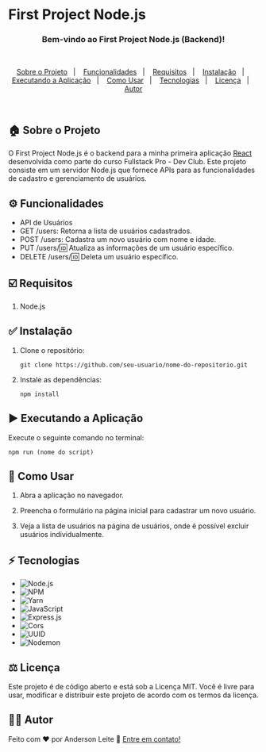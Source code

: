 # First Project Node.js

<h3 align="center">
  Bem-vindo ao First Project Node.js (Backend)!
</h3>

<br>

<p align="center">
  <a href="#house-sobre-o-projeto">Sobre o Projeto</a>&nbsp;&nbsp;&nbsp;|&nbsp;&nbsp;&nbsp;
  <a href="#gear-funcionalidades">Funcionalidades</a>&nbsp;&nbsp;&nbsp;|&nbsp;&nbsp;&nbsp;
  <a href="#ballot_box_with_check-requisitos">Requisitos</a>&nbsp;&nbsp;&nbsp;|&nbsp;&nbsp;&nbsp;
  <a href="#white_check_mark-instalação">Instalação</a>&nbsp;&nbsp;&nbsp;|&nbsp;&nbsp;&nbsp;
  <a href="#arrow_forward-executando-a-aplicação">Executando a Aplicação</a>&nbsp;&nbsp;&nbsp;|&nbsp;&nbsp;&nbsp;
  <a href="#open_book-como-usar">Como Usar</a>&nbsp;&nbsp;&nbsp;|&nbsp;&nbsp;&nbsp;
  <a href="#zap-tecnologias">Tecnologias</a>&nbsp;&nbsp;&nbsp;|&nbsp;&nbsp;&nbsp;
  <a href="#balance_scale-licença">Licença</a>&nbsp;&nbsp;&nbsp;|&nbsp;&nbsp;&nbsp;
  <a href="#man_technologist-autor">Autor</a>
</p>
<br>

## :house: Sobre o Projeto

O First Project Node.js é o backend para a minha primeira aplicação [React](https://first-project-react-register-users.netlify.app/) desenvolvida como parte do curso Fullstack Pro - Dev Club. Este projeto consiste em um servidor Node.js que fornece APIs para as funcionalidades de cadastro e gerenciamento de usuários.
## :gear: Funcionalidades

- API de Usuários
- GET /users: Retorna a lista de usuários cadastrados.
- POST /users: Cadastra um novo usuário com nome e idade.
- PUT /users/:id: Atualiza as informações de um usuário específico.
- DELETE /users/:id: Deleta um usuário específico.

## :ballot_box_with_check: Requisitos

1. Node.js

## :white_check_mark: Instalação

1. Clone o repositório:
   ```
   git clone https://github.com/seu-usuario/nome-do-repositorio.git
   ```

2. Instale as dependências:
   ```
   npm install
   ```

## :arrow_forward: Executando a Aplicação
Execute o seguinte comando no terminal:
```
npm run (nome do script)
```

## :open_book: Como Usar

1. Abra a aplicação no navegador.

2. Preencha o formulário na página inicial para cadastrar um novo usuário.

3. Veja a lista de usuários na página de usuários, onde é possível excluir usuários individualmente.

## :zap: Tecnologias

- ![Node.js](https://img.shields.io/badge/Node.js-43853D?style=flat-badge&logo=node.js&logoColor=white)
- ![NPM](https://img.shields.io/npm/v/npm.svg?logo=npm)
- ![Yarn](https://img.shields.io/badge/Yarn-20232A?style=flat&logo=yarn&logoColor=2C8EBB)
- ![JavaScript](https://img.shields.io/badge/JavaScript-F7DF1E?style=flat-badge&logo=javascript&logoColor=black)
- ![Express.js](https://img.shields.io/badge/Express.js-404D59?style=flat)
- ![Cors](https://img.shields.io/badge/Cors-404D59?style=flat)
- ![UUID](https://img.shields.io/badge/UUID-404D59?style=flat)
- ![Nodemon](https://img.shields.io/badge/nodemon-76D04B?style=flat-badge&logo=node.js&logoColor=white)
 
## :balance_scale: Licença

Este projeto é de código aberto e está sob a Licença MIT. Você é livre para usar, modificar e distribuir este projeto de acordo com os termos da licença.

## :man_technologist: Autor

Feito com ♥ por Anderson Leite :wave: [Entre em contato!](https://www.linkedin.com/in/andersondiasleite/)
